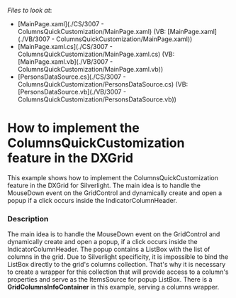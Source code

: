 <!-- default file list -->
*Files to look at*:

* [MainPage.xaml](./CS/3007 - ColumnsQuickCustomization/MainPage.xaml) (VB: [MainPage.xaml](./VB/3007 - ColumnsQuickCustomization/MainPage.xaml))
* [MainPage.xaml.cs](./CS/3007 - ColumnsQuickCustomization/MainPage.xaml.cs) (VB: [MainPage.xaml.vb](./VB/3007 - ColumnsQuickCustomization/MainPage.xaml.vb))
* [PersonsDataSource.cs](./CS/3007 - ColumnsQuickCustomization/PersonsDataSource.cs) (VB: [PersonsDataSource.vb](./VB/3007 - ColumnsQuickCustomization/PersonsDataSource.vb))
<!-- default file list end -->
# How to implement the ColumnsQuickCustomization feature in the DXGrid


<p>This example shows how to implement the ColumnsQuickCustomization feature in the DXGrid for Silverlight. The main idea is to handle the MouseDown event on the GridControl and dynamically create and open a popup if a click occurs inside the IndicatorColumnHeader.</p>


<h3>Description</h3>

<p>The main idea is to handle the MouseDown event on the GridControl and dynamically create and open a popup, if a click occurs inside the IndicatorColumnHeader. The popup contains a ListBox with the list of columns in the grid. Due to Silverlight specificity, it is impossible to bind the ListBox directly to the grid&#39;s columns collection. That&#39;s why it is necessary to create a wrapper for this collection that will provide access to a column&#39;s properties and serve as the ItemsSource for popup ListBox. There is a <strong>GridColumnsInfoContainer</strong> in this example, serving a columns wrapper.</p>

<br/>


